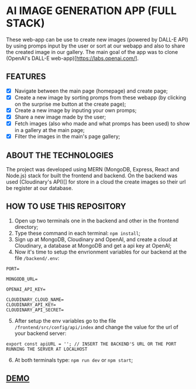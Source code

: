 # AI IMAGE GENERATION APP (FULL STACK)

These web-app can be use to create new images (powered by DALL-E API) by using promps input by the user or sort at our webapp and also to share the created image in our gallery. The main goal of the app was to clone (OpenAI's DALL-E web-app)[https://labs.openai.com/].

## FEATURES
-[X] Navigate between the main page (homepage) and create page;
-[x] Create a new image by sorting promps from these webapp (by clicking on the surprise me button at the create page);
-[x] Create a new image by inputing your own promps;
-[x] Share a new image made by the user;
-[x] Fetch images (also who made and what promps has been used) to show in a gallery at the main page;
-[x] Filter the images in the main's page gallery;

## ABOUT THE TECHNOLOGIES

The project was developed using MERN (MongoDB, Express, React and Node.js) stack for built the frontend and backend. On the backend was used (Cloudinary's API)[] for store in a cloud the create images so their url be register at our database.

## HOW TO USE THIS REPOSITORY

1. Open up two terminals one in the backend and other in the frontend directory;
2. Type these command in each terminal: ``npm install``;
3. Sign up at MongoDB, Cloudinary and OpenAI, and create a cloud at Cloudinary, a database at MongoDB and get a api key at OpenAI;
4. Now it's time to setup the envrionment variables for our backend at the file ``/backend/.env``:
```
PORT=

MONGODB_URL=

OPENAI_API_KEY=

CLOUDINARY_CLOUD_NAME=
CLOUDINARY_API_KEY=
CLOUDINARY_API_SECRET=
```
5. After setup the env variables go to the file ``/frontend/src/config/api/index`` and change the value for the url of your backend server:
```
export const apiURL = ''; // INSERT THE BACKEND'S URL OR THE PORT RUNNING THE SERVER AT LOCALHOST
```
6. At both terminals type: ``npm run dev`` or ``npm start``;

## [DEMO](https://gorgeous-piroshki-1692d0.netlify.app/)
